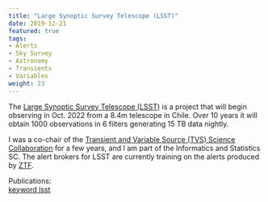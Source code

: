 ```yaml
---
title: "Large Synoptic Survey Telescope (LSST)"
date: 2019-12-21
featured: true
tags:
- Alerts
- Sky Survey
- Astronomy
- Transients
- Variables
weight: 23
---
```


The <A HREF="https://www.lsst.org/">Large Synoptic Survey Telescope (LSST)</A> is a project that will begin observing in Oct. 2022 from a 8.4m telescope in Chile. Over 10 years it will obtain 1000 observations in 6 filters generating 15 TB data nightly.

I was a co-chair of the <A HREF="https://lsst-tvssc.github.io/">Transient and Variable Source (TVS) Science Collaboration</A> for a few years, and I am part of the Informatics and Statistics SC. The alert brokers for LSST are currently training on the alerts produced by <A HREF="/project/ztf">ZTF</A>.

Publications: <BR>
<A HREF='/publication/?q=lsst'>keyword lsst</A><BR>